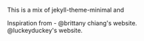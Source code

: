 This is a mix of jekyll-theme-minimal and 

Inspiration from - 
@brittany chiang's website.  
@luckeyduckey's website. 
